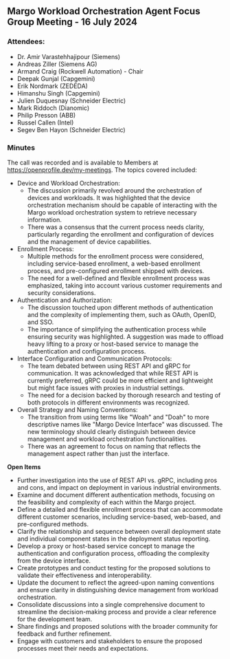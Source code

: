 ## Margo Workload Orchestration Agent Focus Group Meeting - 16 July 2024

### Attendees:
* Dr. Amir Varastehhajipour (Siemens)
* Andreas Ziller (Siemens AG)
* Armand Craig (Rockwell Automation) - Chair
* Deepak Gunjal (Capgemini)
* Erik Nordmark (ZEDEDA)
* Himanshu Singh (Capgemini)
* Julien Duquesnay (Schneider Electric)
* Mark Riddoch (Dianomic)
* Philip Presson (ABB)
* Russel Callen (Intel)
* Segev Ben Hayon (Schneider Electric)

### Minutes
The call was recorded and is available to Members at https://openprofile.dev/my-meetings. The topics covered included: 

* Device and Workload Orchestration:
   - The discussion primarily revolved around the orchestration of devices and workloads. It was highlighted that the device orchestration mechanism should be capable of interacting with the Margo workload orchestration system to retrieve necessary information.
   - There was a consensus that the current process needs clarity, particularly regarding the enrollment and configuration of devices and the management of device capabilities.
* Enrollment Process:
   - Multiple methods for the enrollment process were considered, including service-based enrollment, a web-based enrollment process, and pre-configured enrollment shipped with devices.
   - The need for a well-defined and flexible enrollment process was emphasized, taking into account various customer requirements and security considerations.
* Authentication and Authorization:
   - The discussion touched upon different methods of authentication and the complexity of implementing them, such as OAuth, OpenID, and SSO.
   - The importance of simplifying the authentication process while ensuring security was highlighted. A suggestion was made to offload heavy lifting to a proxy or host-based service to manage the authentication and configuration process.
* Interface Configuration and Communication Protocols:
   - The team debated between using REST API and gRPC for communication. It was acknowledged that while REST API is currently preferred, gRPC could be more efficient and lightweight but might face issues with proxies in industrial settings.
   - The need for a decision backed by thorough research and testing of both protocols in different environments was recognized.
* Overall Strategy and Naming Conventions:
   - The transition from using terms like "Woah" and "Doah" to more descriptive names like "Margo Device Interface" was discussed. The new terminology should clearly distinguish between device management and workload orchestration functionalities.
   - There was an agreement to focus on naming that reflects the management aspect rather than just the interface.

**Open Items**
   - Further investigation into the use of REST API vs. gRPC, including pros and cons, and impact on deployment in various industrial environments.
   - Examine and document different authentication methods, focusing on the feasibility and complexity of each within the Margo project.
   - Define a detailed and flexible enrollment process that can accommodate different customer scenarios, including service-based, web-based, and pre-configured methods.
   - Clarify the relationship and sequence between overall deployment state and individual component states in the deployment status reporting.
   - Develop a proxy or host-based service concept to manage the authentication and configuration process, offloading the complexity from the device interface.
   - Create prototypes and conduct testing for the proposed solutions to validate their effectiveness and interoperability.
   - Update the document to reflect the agreed-upon naming conventions and ensure clarity in distinguishing device management from workload orchestration.
   - Consolidate discussions into a single comprehensive document to streamline the decision-making process and provide a clear reference for the development team.
   - Share findings and proposed solutions with the broader community for feedback and further refinement.
   - Engage with customers and stakeholders to ensure the proposed processes meet their needs and expectations.
